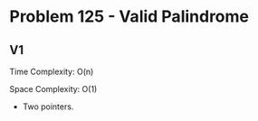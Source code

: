 # Problem 125 - Valid Palindrome

## V1

Time Complexity: O(n)

Space Complexity: O(1)

- Two pointers.
